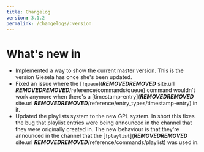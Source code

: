 ```yaml
---
title: Changelog
version: 3.1.2
permalink: /changelogs/:version
---
```


# What's new in

- Implemented a way to show the current master version. This is the version Giesela has once she's been updated.
- Fixed an issue where the [`!queue`](***REMOVED******REMOVED*** site.url ***REMOVED******REMOVED***/reference/commands/queue) command wouldn't work anymore when there's a [timestamp-entry](***REMOVED******REMOVED*** site.url ***REMOVED******REMOVED***/reference/entry_types/timestamp-entry) in it.
- Updated the playlists system to the new GPL system. In short this fixes the bug that playlist entries were being announced in the channel that they were originally created in. The new behaviour is that they're announced in the channel that the [`!playlist`](***REMOVED******REMOVED*** site.url ***REMOVED******REMOVED***/reference/commands/playlist) was used in.
